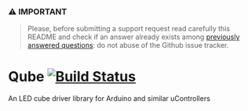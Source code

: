 ### &#x26A0; **IMPORTANT**
 
> Please, before submitting a support request read carefully this README and check if an answer already exists among [previously answered questions](https://github.com/rlogiacco/Qube/issues?q=label:question): do not abuse of the Github issue tracker.

Qube [![Build Status](https://travis-ci.org/rlogiacco/Qube.svg?branch=master)](https://travis-ci.org/rlogiacco/Qube)
====

An LED cube driver library for Arduino and similar uControllers

<!-- toc -->



<!-- tocstop -->

